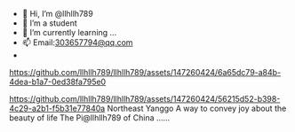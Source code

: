 - 👋 Hi, I’m @llhllh789
- 👀 I’m a student
- 🌱 I’m currently learning ...
- 📫 Email:303657794@qq.com
- 
https://github.com/llhllh789/llhllh789/assets/147260424/6a65dc79-a84b-4dea-b1a7-0ed38fa795e0
<!---

llhllh789/llhllh789 is a ✨ special ✨ repository because its `README.md` (this file) appears on your GitHub profile.
You can click the Preview link to take a look at your changes.
--->
https://github.com/llhllh789/llhllh789/assets/147260424/56215d52-b398-4c29-a2b1-f5b31e77840a
Northeast Yanggo
A way to convey joy about the beauty of life
The Pi@llhllh789 of China
......
